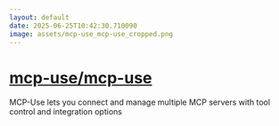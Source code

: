 ```yaml
---
layout: default
date: 2025-06-25T10:42:30.710090
image: assets/mcp-use_mcp-use_cropped.png
---
```


# [mcp-use/mcp-use](https://github.com/mcp-use/mcp-use)

MCP-Use lets you connect and manage multiple MCP servers with tool control and integration options

